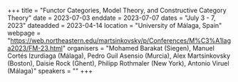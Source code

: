 +++
title = "Functor Categories, Model Theory, and Constructive Category Theory"
date = 2023-07-03
enddate = 2023-07-07
dates = "July 3 - 7, 2023"
dateadded = 2023-04-14
location = "University of Málaga, Spain"
webpage = "https://web.northeastern.edu/martsinkovsky/p/Conferences/M%C3%A1laga2023/FM-23.html"
organisers = "Mohamed Barakat (Siegen), Manuel Cortés Izurdiaga (Málaga), Pedro Guil Asensio (Murcia), Alex Martsinkovsky (Boston), Daisie Rock (Ghent), Philipp Rothmaler (New York), Antonio Viruel (Málaga)"
speakers = ""
+++
